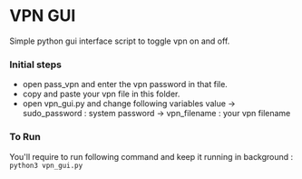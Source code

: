 # VPN GUI
Simple python gui interface script to toggle vpn on and off.

### Initial steps
- open pass_vpn and enter the vpn password in that file.
- copy and paste your vpn file in this folder.
- open vpn_gui.py and change following variables value
-> sudo_password : system password
-> vpn_filename : your vpn filename

### To Run
You'll require to run following command and keep it running in background : 
`python3 vpn_gui.py`
